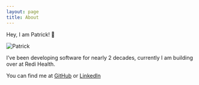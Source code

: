 ```yaml
---
layout: page
title: About
---
```


Hey, I am Patrick! :wave: 

<img src="" title="Patrick" />

I’ve been developing software for nearly 2 decades, currently I am building over at Redi Health. 

You can find me at [GitHub](https://github.com/patricksimpson) or [LinkedIn](https://www.linkedin.com/in/simpsonpatrick/)
